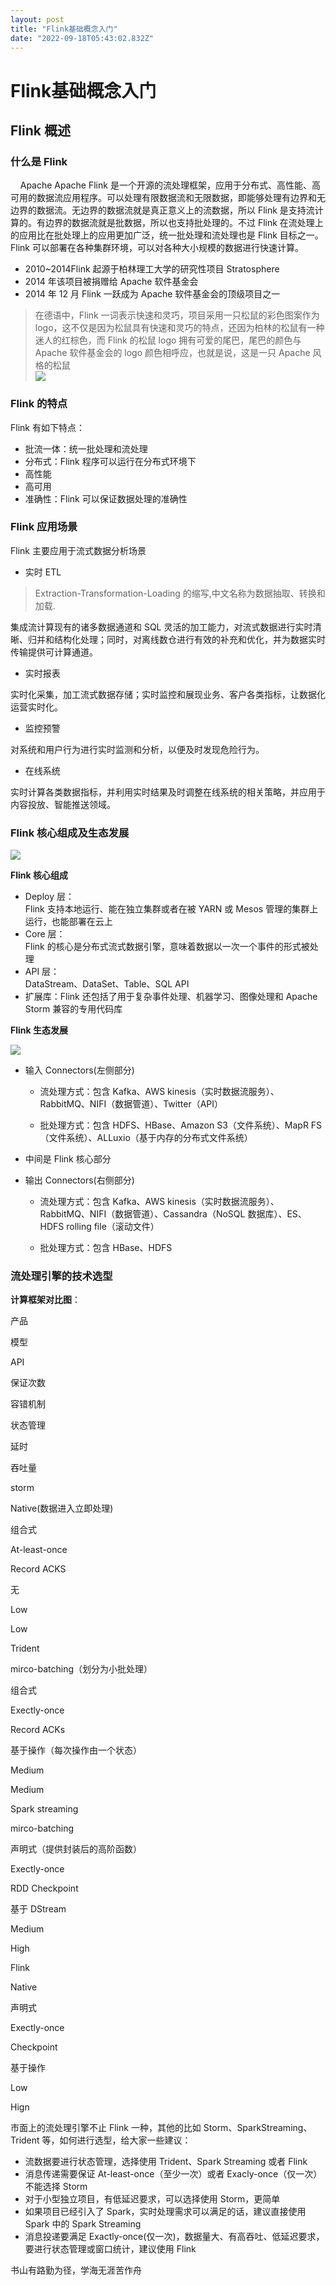 ```yaml
---
layout: post
title: "Flink基础概念入门"
date: "2022-09-18T05:43:02.832Z"
---
```

Flink基础概念入门
===========

Flink 概述
--------

### 什么是 Flink

    Apache Apache Flink 是一个开源的流处理框架，应用于分布式、高性能、高可用的数据流应用程序。可以处理有限数据流和无限数据，即能够处理有边界和无边界的数据流。无边界的数据流就是真正意义上的流数据，所以 Flink 是支持流计算的。有边界的数据流就是批数据，所以也支持批处理的。不过 Flink 在流处理上的应用比在批处理上的应用更加广泛，统一批处理和流处理也是 Flink 目标之一。Flink 可以部署在各种集群环境，可以对各种大小规模的数据进行快速计算。

*   2010~2014Flink 起源于柏林理工大学的研究性项目 Stratosphere
*   2014 年该项目被捐赠给 Apache 软件基金会
*   2014 年 12 月 Flink 一跃成为 Apache 软件基金会的顶级项目之一

> 在德语中，Flink 一词表示快速和灵巧，项目采用一只松鼠的彩色图案作为 logo，这不仅是因为松鼠具有快速和灵巧的特点，还因为柏林的松鼠有一种迷人的红棕色，而 Flink 的松鼠 logo 拥有可爱的尾巴，尾巴的颜色与 Apache 软件基金会的 logo 颜色相呼应，也就是说，这是一只 Apache 风格的松鼠  
> ![](https://img2022.cnblogs.com/blog/1178991/202209/1178991-20220917230831502-1634248185.png)

### Flink 的特点

Flink 有如下特点：

*   批流一体：统一批处理和流处理
*   分布式：Flink 程序可以运行在分布式环境下
*   高性能
*   高可用
*   准确性：Flink 可以保证数据处理的准确性

### Flink 应用场景

Flink 主要应用于流式数据分析场景

*   实时 ETL

> Extraction-Transformation-Loading 的缩写,中文名称为数据抽取、转换和加载.

集成流计算现有的诸多数据通道和 SQL 灵活的加工能力，对流式数据进行实时清晰、归并和结构化处理；同时，对离线数仓进行有效的补充和优化，并为数据实时传输提供可计算通道。

*   实时报表

实时化采集，加工流式数据存储；实时监控和展现业务、客户各类指标，让数据化运营实时化。

*   监控预警

对系统和用户行为进行实时监测和分析，以便及时发现危险行为。

*   在线系统

实时计算各类数据指标，并利用实时结果及时调整在线系统的相关策略，并应用于内容投放、智能推送领域。

### Flink 核心组成及生态发展

![](https://img2022.cnblogs.com/blog/1178991/202209/1178991-20220917232030529-454350059.png)

**Flink 核心组成**

*   Deploy 层：  
    Flink 支持本地运行、能在独立集群或者在被 YARN 或 Mesos 管理的集群上运行，也能部署在云上
*   Core 层：  
    Flink 的核心是分布式流式数据引擎，意味着数据以一次一个事件的形式被处理
*   API 层：  
    DataStream、DataSet、Table、SQL API
*   扩展库：Flink 还包括了用于复杂事件处理、机器学习、图像处理和 Apache Storm 兼容的专用代码库

**Flink 生态发展**

![](https://img2022.cnblogs.com/blog/1178991/202209/1178991-20220917233341835-393984834.png)

*   输入 Connectors(左侧部分)
    
    *   流处理方式：包含 Kafka、AWS kinesis（实时数据流服务）、RabbitMQ、NIFI（数据管道）、Twitter（API）
        
    *   批处理方式：包含 HDFS、HBase、Amazon S3（文件系统）、MapR FS（文件系统）、ALLuxio（基于内存的分布式文件系统）
        
*   中间是 Flink 核心部分
    
*   输出 Connectors(右侧部分)
    
    *   流处理方式：包含 Kafka、AWS kinesis（实时数据流服务）、RabbitMQ、NIFI（数据管道）、Cassandra（NoSQL 数据库）、ES、HDFS rolling file（滚动文件）
        
    *   批处理方式：包含 HBase、HDFS
        

### 流处理引擎的技术选型

**计算框架对比图**：

产品

模型

API

保证次数

容错机制

状态管理

延时

吞吐量

storm

Native(数据进入立即处理)

组合式

At-least-once

Record ACKS

无

Low

Low

Trident

mirco-batching（划分为小批处理）

组合式

Exectly-once

Record ACKs

基于操作（每次操作由一个状态）

Medium

Medium

Spark streaming

mirco-batching

声明式（提供封装后的高阶函数）

Exectly-once

RDD Checkpoint

基于 DStream

Medium

High

Flink

Native

声明式

Exectly-once

Checkpoint

基于操作

Low

Hign

市面上的流处理引擎不止 Flink 一种，其他的比如 Storm、SparkStreaming、Trident 等，如何进行选型，给大家一些建议：

*   流数据要进行状态管理，选择使用 Trident、Spark Streaming 或者 Flink
*   消息传递需要保证 At-least-once（至少一次）或者 Exacly-once（仅一次）不能选择 Storm
*   对于小型独立项目，有低延迟要求，可以选择使用 Storm，更简单
*   如果项目已经引入了 Spark，实时处理需求可以满足的话，建议直接使用 Spark 中的 Spark Streaming
*   消息投递要满足 Exactly-once(仅一次)，数据量大、有高吞吐、低延迟要求，要进行状态管理或窗口统计，建议使用 Flink

书山有路勤为径，学海无涯苦作舟